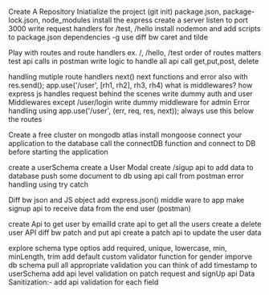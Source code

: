 Create A Repository
Iniatialize the project (git init)
package.json, package-lock.json, node_modules
install the express
create a server
listen to port 3000
write request handlers for /test, /hello
install nodemon and add scripts to package.json
dependencies
-g use
diff bw caret and tilde 

Play with routes and route handlers ex. /, /hello, /test
order of routes matters
test api calls in postman
write logic to handle all api call get,put,post, delete


handling mutiple route handlers
next()
next functions and error also with res.send();
app.use('/user', [rh1, rh2], rh3, rh4)
what is middlewares? 
how express js handles request behind the scenes
write dummy auth and user Middlewares except /user/login
write dummy middleware for admin
Error handling using app.use('/user', (err, req, res, next)); always use this below the routes

Create a free cluster on mongodb atlas
install mongoose
connect your application to the database
call the connectDB function and connect to DB before starting the application

create a userSchema
create a User Modal
create /sigup api to add data to database
push some document to db using api call from postman
error handling using try catch

Diff bw json and JS object
add express.json() middle ware to app
make signup api to receive data from the end user (postman)

create Api to get user by emailId
crate api to get all the users
create a delete user API
diff bw patch and put api
create a patch api to update the user data

explore schema type optios
add required, unique, lowercase, min, minLength, trim
add default
custom validator function for gender
imporve db schema
pull all appropriate validation you can think of
add timestamp to userSchema
add api level validation on patch request and signUp api
Data Sanitization:- add api validation for each field